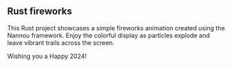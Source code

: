 ## Rust fireworks

This Rust project showcases a simple fireworks animation created using the Nannou framework. Enjoy the colorful display as particles explode and leave vibrant trails across the screen.

Wishing you a Happy 2024!